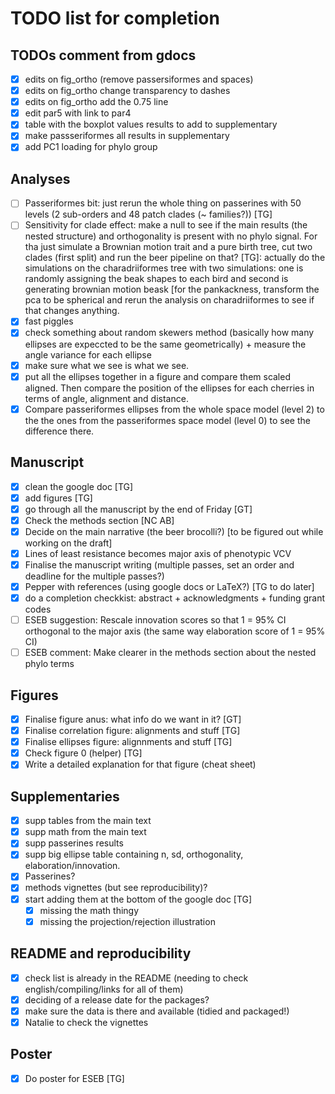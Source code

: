 # TODO list for completion

## TODOs comment from gdocs

 - [x] edits on fig_ortho (remove passersiformes and spaces)
 - [x] edits on fig_ortho change transparency to dashes
 - [x] edits on fig_ortho add the 0.75 line
 - [x] edit par5 with link to par4
 - [x] table with the boxplot values results to add to supplementary
 - [x] make passseriformes all results in supplementary
 - [x] add PC1 loading for phylo group

## Analyses

 - [ ] Passeriformes bit: just rerun the whole thing on passerines with 50 levels (2 sub-orders and 48 patch clades (~ families?)) [TG]
 - [ ] Sensitivity for clade effect: make a null to see if the main results (the nested structure) and orthogonality is present with no phylo signal. For tha just simulate a Brownian motion trait and a pure birth tree, cut two clades (first split) and run the beer pipeline on that? [TG]: actually do the simulations on the charadriiformes tree with two simulations: one is randomly assigning the beak shapes to each bird and second is generating brownian motion beask [for the pankackness, transform the pca to be spherical and rerun the analysis on charadriiformes to see if that changes anything.
 - [x] fast piggles
 - [x] check something about random skewers method (basically how many ellipses are expeccted to be the same geometrically) + measure the angle variance for each ellipse
 - [x] make sure what we see is what we see.
 - [x] put all the ellipses together in a figure and compare them scaled aligned. Then compare the position of the ellipses for each cherries in terms of angle, alignment and distance.
 - [x] Compare passeriformes ellipses from the whole space model (level 2) to the the ones from the passeriformes space model (level 0) to see the difference there.

## Manuscript

 - [x] clean the google doc [TG]
 - [x] add figures [TG]
 - [x] go through all the manuscript by the end of Friday [GT]
 - [x] Check the methods section [NC AB]
 - [x] Decide on the main narrative (the beer brocolli?) [to be figured out while working on the draft]
 - [x] Lines of least resistance becomes major axis of phenotypic VCV
 - [x] Finalise the manuscript writing (multiple passes, set an order and deadline for the multiple passes?)
 - [x] Pepper with references (using google docs or LaTeX?) [TG to do later]
 - [x] do a completion checkkist: abstract + acknowledgments + funding grant codes 
 - [ ] ESEB suggestion: Rescale innovation scores so that 1 = 95% CI orthogonal to the major axis (the same way elaboration score of 1 = 95% CI)
 - [ ] ESEB comment: Make clearer in the methods section about the nested phylo terms

## Figures

 - [x] Finalise figure anus: what info do we want in it? [GT]
 - [x] Finalise correlation figure: alignments and stuff [TG]
 - [x] Finalise ellipses figure: alignnments and stuff [TG]
 - [x] Check figure 0 (helper) [TG]
 - [x] Write a detailed explanation for that figure (cheat sheet)

## Supplementaries

 - [x] supp tables from the main text
 - [x] supp math from the main text
 - [x] supp passerines results
 - [x] supp big ellipse table containing n, sd, orthogonality, elaboration/innovation.
 - [x] Passerines?
 - [x] methods vignettes (but see reproducibility)?
 - [x] start adding them at the bottom of the google doc [TG]
      - [x] missing the math thingy
      - [x] missing the projection/rejection illustration

## README and reproducibility

 - [x] check list is already in the README (needing to check english/compiling/links for all of them)
 - [x] deciding of a release date for the packages?
 - [x] make sure the data is there and available (tidied and packaged!)
 - [x] Natalie to check the vignettes

## Poster

 - [x] Do poster for ESEB [TG]